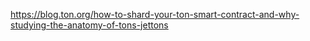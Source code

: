 https://blog.ton.org/how-to-shard-your-ton-smart-contract-and-why-studying-the-anatomy-of-tons-jettons